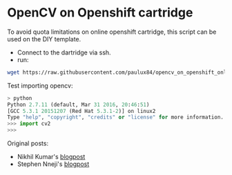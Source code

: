 # OpenCV on Openshift cartridge

To avoid quota limitations on online openshift cartridge, this script can be used on the DIY template.

- Connect to the dartridge via ssh.
- run:
```bash
wget https://raw.githubusercontent.com/paulux84/opencv_on_openshift_online/master/install.sh && nohup bash install.sh > opencvInstall.log &
```

Test importing opencv:
```python
> python
Python 2.7.11 (default, Mar 31 2016, 20:46:51) 
[GCC 5.3.1 20151207 (Red Hat 5.3.1-2)] on linux2
Type "help", "copyright", "credits" or "license" for more information.
>>> import cv2
>>> 
```

Original posts:
- Nikhil Kumar's [blogpost](http://kumarcode.com/How-to-install-OpenCV-on-OpenShift/)
- Stephen Nneji's [blogpost](https://codingexodus.blogspot.de/2013/04/how-to-install-opencv-on-openshift.html)
